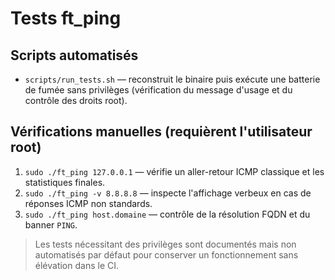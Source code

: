 # Tests ft_ping

## Scripts automatisés
- `scripts/run_tests.sh` — reconstruit le binaire puis exécute une batterie de fumée sans privilèges (vérification du message d'usage et du contrôle des droits root).

## Vérifications manuelles (requièrent l'utilisateur root)
1. `sudo ./ft_ping 127.0.0.1` — vérifie un aller-retour ICMP classique et les statistiques finales.
2. `sudo ./ft_ping -v 8.8.8.8` — inspecte l'affichage verbeux en cas de réponses ICMP non standards.
3. `sudo ./ft_ping host.domaine` — contrôle de la résolution FQDN et du banner `PING`.

> Les tests nécessitant des privilèges sont documentés mais non automatisés par défaut pour conserver un fonctionnement sans élévation dans le CI.
